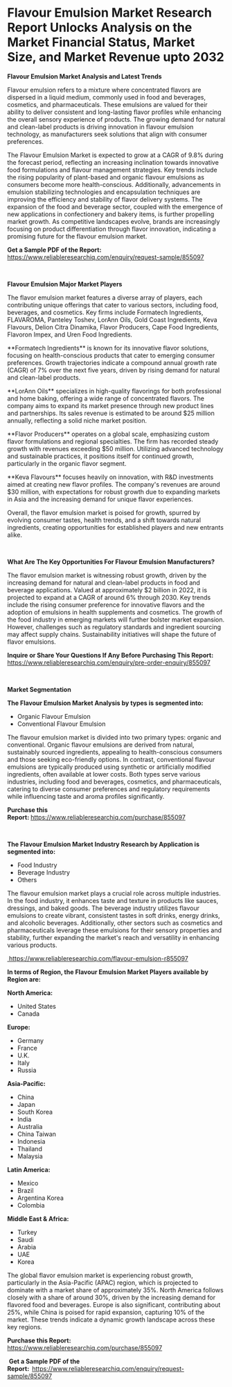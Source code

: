 <p><h1>Flavour Emulsion Market Research Report Unlocks Analysis on the Market Financial Status, Market Size, and Market Revenue upto 2032</h1></p><p><strong>Flavour Emulsion Market Analysis and Latest Trends</strong></p>
<p><p>Flavour emulsion refers to a mixture where concentrated flavors are dispersed in a liquid medium, commonly used in food and beverages, cosmetics, and pharmaceuticals. These emulsions are valued for their ability to deliver consistent and long-lasting flavor profiles while enhancing the overall sensory experience of products. The growing demand for natural and clean-label products is driving innovation in flavour emulsion technology, as manufacturers seek solutions that align with consumer preferences.</p><p>The Flavour Emulsion Market is expected to grow at a CAGR of 9.8% during the forecast period, reflecting an increasing inclination towards innovative food formulations and flavour management strategies. Key trends include the rising popularity of plant-based and organic flavour emulsions as consumers become more health-conscious. Additionally, advancements in emulsion stabilizing technologies and encapsulation techniques are improving the efficiency and stability of flavor delivery systems. The expansion of the food and beverage sector, coupled with the emergence of new applications in confectionery and bakery items, is further propelling market growth. As competitive landscapes evolve, brands are increasingly focusing on product differentiation through flavor innovation, indicating a promising future for the flavour emulsion market.</p></p>
<p><strong>Get a Sample PDF of the Report:&nbsp;</strong> <a href="https://www.reliableresearchiq.com/enquiry/request-sample/855097?utm_campaign=2299&utm_medium=2&utm_source=Github&utm_content=ia&utm_term=16042025&utm_id=flavour-emulsion">https://www.reliableresearchiq.com/enquiry/request-sample/855097</a></p>
<p>&nbsp;</p>
<p><strong>Flavour Emulsion Major Market Players</strong></p>
<p><p>The flavor emulsion market features a diverse array of players, each contributing unique offerings that cater to various sectors, including food, beverages, and cosmetics. Key firms include Formatech Ingredients, FLAVAROMA, Panteley Toshev, LorAnn Oils, Gold Coast Ingredients, Keva Flavours, Delion Citra Dinamika, Flavor Producers, Cape Food Ingredients, Flavoron Impex, and Uren Food Ingredients.</p><p>**Formatech Ingredients** is known for its innovative flavor solutions, focusing on health-conscious products that cater to emerging consumer preferences. Growth trajectories indicate a compound annual growth rate (CAGR) of 7% over the next five years, driven by rising demand for natural and clean-label products.</p><p>**LorAnn Oils** specializes in high-quality flavorings for both professional and home baking, offering a wide range of concentrated flavors. The company aims to expand its market presence through new product lines and partnerships. Its sales revenue is estimated to be around $25 million annually, reflecting a solid niche market position.</p><p>**Flavor Producers** operates on a global scale, emphasizing custom flavor formulations and regional specialties. The firm has recorded steady growth with revenues exceeding $50 million. Utilizing advanced technology and sustainable practices, it positions itself for continued growth, particularly in the organic flavor segment.</p><p>**Keva Flavours** focuses heavily on innovation, with R&D investments aimed at creating new flavor profiles. The company's revenues are around $30 million, with expectations for robust growth due to expanding markets in Asia and the increasing demand for unique flavor experiences.</p><p>Overall, the flavor emulsion market is poised for growth, spurred by evolving consumer tastes, health trends, and a shift towards natural ingredients, creating opportunities for established players and new entrants alike.</p></p>
<p>&nbsp;</p>
<p><strong>What Are The Key Opportunities For Flavour Emulsion Manufacturers?</strong></p>
<p><p>The flavor emulsion market is witnessing robust growth, driven by the increasing demand for natural and clean-label products in food and beverage applications. Valued at approximately $2 billion in 2022, it is projected to expand at a CAGR of around 6% through 2030. Key trends include the rising consumer preference for innovative flavors and the adoption of emulsions in health supplements and cosmetics. The growth of the food industry in emerging markets will further bolster market expansion. However, challenges such as regulatory standards and ingredient sourcing may affect supply chains. Sustainability initiatives will shape the future of flavor emulsions.</p></p>
<p><strong>Inquire or Share Your Questions If Any Before Purchasing This Report:</strong> <a href="https://www.reliableresearchiq.com/enquiry/pre-order-enquiry/855097?utm_campaign=2299&utm_medium=2&utm_source=Github&utm_content=ia&utm_term=16042025&utm_id=flavour-emulsion">https://www.reliableresearchiq.com/enquiry/pre-order-enquiry/855097</a></p>
<p>&nbsp;</p>
<p><strong>Market Segmentation</strong></p>
<p><strong>The Flavour Emulsion Market Analysis by types is segmented into:</strong></p>
<p><ul><li>Organic Flavour Emulsion</li><li>Conventional Flavour Emulsion</li></ul></p>
<p><p>The flavour emulsion market is divided into two primary types: organic and conventional. Organic flavour emulsions are derived from natural, sustainably sourced ingredients, appealing to health-conscious consumers and those seeking eco-friendly options. In contrast, conventional flavour emulsions are typically produced using synthetic or artificially modified ingredients, often available at lower costs. Both types serve various industries, including food and beverages, cosmetics, and pharmaceuticals, catering to diverse consumer preferences and regulatory requirements while influencing taste and aroma profiles significantly.</p></p>
<p><strong>Purchase this Report:&nbsp;</strong><a href="https://www.reliableresearchiq.com/purchase/855097?utm_campaign=2299&utm_medium=2&utm_source=Github&utm_content=ia&utm_term=16042025&utm_id=flavour-emulsion">https://www.reliableresearchiq.com/purchase/855097</a></p>
<p>&nbsp;</p>
<p><strong>The Flavour Emulsion Market Industry Research by Application is segmented into:</strong></p>
<p><ul><li>Food Industry</li><li>Beverage Industry</li><li>Others</li></ul></p>
<p><p>The flavour emulsion market plays a crucial role across multiple industries. In the food industry, it enhances taste and texture in products like sauces, dressings, and baked goods. The beverage industry utilizes flavour emulsions to create vibrant, consistent tastes in soft drinks, energy drinks, and alcoholic beverages. Additionally, other sectors such as cosmetics and pharmaceuticals leverage these emulsions for their sensory properties and stability, further expanding the market's reach and versatility in enhancing various products.</p></p>
<p><a href="https://www.reliableresearchiq.com/flavour-emulsion-r855097?utm_campaign=2299&utm_medium=2&utm_source=Github&utm_content=ia&utm_term=16042025&utm_id=flavour-emulsion">&nbsp;https://www.reliableresearchiq.com/flavour-emulsion-r855097</a></p>
<p><strong>In terms of Region, the Flavour Emulsion Market Players available by Region are:</strong></p>
<p>
    <p> <strong> North America: </strong>
        <ul>
            <li>United States</li>
            <li>Canada</li>
        </ul>
        </p> 
    <p> <strong> Europe: </strong>
        <ul>
            <li>Germany</li>
            <li>France</li>
            <li>U.K.</li>
            <li>Italy</li>
            <li>Russia</li>
        </ul>
        </p> 
    <p> <strong> Asia-Pacific: </strong>
        <ul>
            <li>China</li>
            <li>Japan</li>
            <li>South Korea</li>
            <li>India</li>
            <li>Australia</li>
            <li>China Taiwan</li>
            <li>Indonesia</li>
            <li>Thailand</li>
            <li>Malaysia</li>
        </ul>
        </p> 
    <p> <strong> Latin America: </strong>
        <ul>
            <li>Mexico</li>
            <li>Brazil</li>
            <li>Argentina Korea</li>
            <li>Colombia</li>
        </ul>
        </p> 
    <p> <strong> Middle East & Africa: </strong>
        <ul>
            <li>Turkey</li>
            <li>Saudi</li>
            <li>Arabia</li>
            <li>UAE</li>
            <li>Korea</li>
        </ul>
    </p>
    </p>
<p><p>The global flavor emulsion market is experiencing robust growth, particularly in the Asia-Pacific (APAC) region, which is projected to dominate with a market share of approximately 35%. North America follows closely with a share of around 30%, driven by the increasing demand for flavored food and beverages. Europe is also significant, contributing about 25%, while China is poised for rapid expansion, capturing 10% of the market. These trends indicate a dynamic growth landscape across these key regions.</p></p>
<p><strong>Purchase this Report: </strong><a href="https://www.reliableresearchiq.com/purchase/855097?utm_campaign=2299&utm_medium=2&utm_source=Github&utm_content=ia&utm_term=16042025&utm_id=flavour-emulsion">https://www.reliableresearchiq.com/purchase/855097</a></p>
<p>&nbsp;<strong>Get a Sample PDF of the Report:&nbsp;&nbsp;</strong><a href="https://www.reliableresearchiq.com/enquiry/request-sample/855097?utm_campaign=2299&utm_medium=2&utm_source=Github&utm_content=ia&utm_term=16042025&utm_id=flavour-emulsion">https://www.reliableresearchiq.com/enquiry/request-sample/855097</a></p>
<p><strong></strong></p>
<p><p></p><p></p><p></p></p>